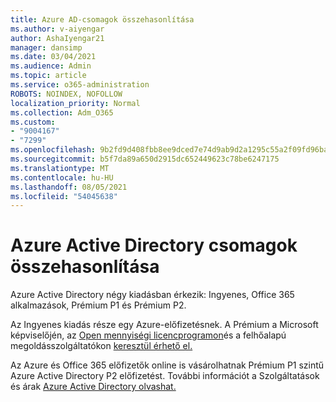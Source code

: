 ```yaml
---
title: Azure AD-csomagok összehasonlítása
ms.author: v-aiyengar
author: AshaIyengar21
manager: dansimp
ms.date: 03/04/2021
ms.audience: Admin
ms.topic: article
ms.service: o365-administration
ROBOTS: NOINDEX, NOFOLLOW
localization_priority: Normal
ms.collection: Adm_O365
ms.custom:
- "9004167"
- "7299"
ms.openlocfilehash: 9b2fd9d408fbb8ee9dced7e74d9ab9d2a1295c55a2f09fd96ba75eef153138d2
ms.sourcegitcommit: b5f7da89a650d2915dc652449623c78be6247175
ms.translationtype: MT
ms.contentlocale: hu-HU
ms.lasthandoff: 08/05/2021
ms.locfileid: "54045638"
---
```

# <a name="azure-active-directory-plans-comparison"></a>Azure Active Directory csomagok összehasonlítása

Azure Active Directory négy kiadásban érkezik: Ingyenes, Office 365 alkalmazások, Prémium P1 és Prémium P2.

Az Ingyenes kiadás része egy Azure-előfizetésnek. A Prémium a Microsoft képviselőjén, az [Open mennyiségi licencprogramon](https://go.microsoft.com/fwlink/?linkid=2110873)és a felhőalapú megoldásszolgáltatókon [keresztül érhető el.](https://go.microsoft.com/fwlink/?LinkId=614968&clcid=0x409)

Az Azure és Office 365 előfizetők online is vásárolhatnak Prémium P1 szintű Azure Active Directory P2 előfizetést. További információt a Szolgáltatások és árak [Azure Active Directory olvashat.](https://go.microsoft.com/fwlink/?linkid=2081447)
